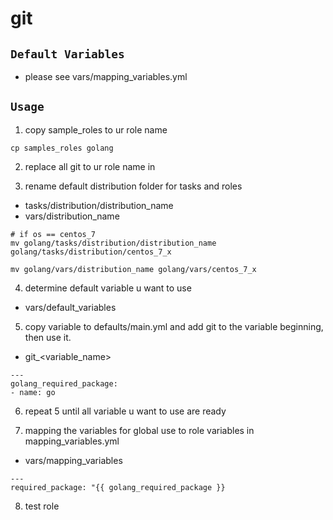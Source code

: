 # git

## `Default Variables`

* please see vars/mapping_variables.yml

## `Usage`
1. copy sample_roles to ur role name
``` shell
cp samples_roles golang
```

2. replace all git to ur role name in

3. rename default distribution folder for tasks and roles
* tasks/distribution/distribution_name
* vars/distribution_name

``` shell
# if os == centos_7
mv golang/tasks/distribution/distribution_name golang/tasks/distribution/centos_7_x 

mv golang/vars/distribution_name golang/vars/centos_7_x
```

4. determine default variable u want to use
* vars/default_variables

5. copy variable to defaults/main.yml and add git to the variable beginning, then use it.
* git_<variable_name>
``` shell
---
golang_required_package:
- name: go
```

6. repeat 5 until all variable u want to use are ready

7. mapping the variables for global use to role variables in mapping_variables.yml
* vars/mapping_variables
``` shell
---
required_package: "{{ golang_required_package }}
```

8. test role